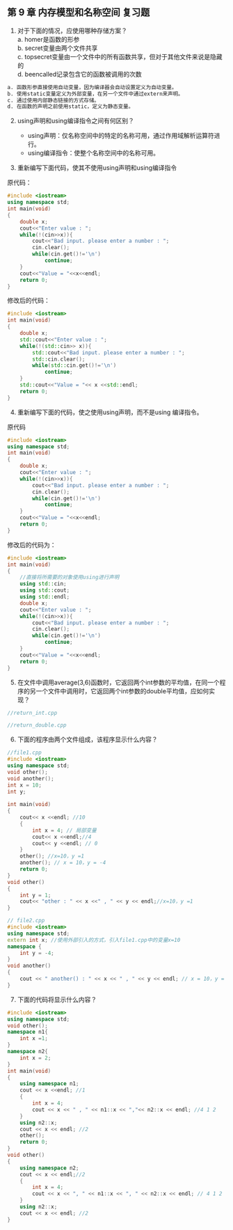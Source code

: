 ## 第 9 章 内存模型和名称空间 复习题

1. 对于下面的情况，应使用哪种存储方案？<br>
a. homer是函数的形参<br>
b. secret变量由两个文件共享<br>
c. topsecret变量由一个文件中的所有函数共享，但对于其他文件来说是隐藏的<br>
d. beencalled记录包含它的函数被调用的次数<br>
```md
a. 函数形参直接使用自动变量，因为编译器会自动设置定义为自动变量。
b. 使用static变量定义为外部变量，在另一个文件中通过extern来声明。
c. 通过使用内部静态链接的方式存储。
d. 在函数的声明之前使用static，定义为静态变量。
```

2. using声明和using编译指令之间有何区别？
    - using声明：仅名称空间中的特定的名称可用，通过作用域解析运算符进行。
    - using编译指令：使整个名称空间中的名称可用。

3. 重新编写下面代码，使其不使用using声明和using编译指令

原代码：
```cpp
#include <iostream>
using namespace std;
int main(void)
{
    double x;
    cout<<"Enter value : ";
    while(!(cin>>x)){
        cout<<"Bad input. please enter a number : ";
        cin.clear();
        while(cin.get()!='\n')
            continue;
    }
    cout<<"Value = "<<x<<endl;
    return 0;
}
```

修改后的代码：
```cpp
#include <iostream>
int main(void)
{
    double x;
    std::cout<<"Enter value : ";
    while(!(std::cin>> x)){
        std::cout<<"Bad input. please enter a number : ";
        std::cin.clear();
        while(std::cin.get()!='\n')
            continue;
    }
    std::cout<<"Value = "<< x <<std::endl;
    return 0;
}
```

4. 重新编写下面的代码，使之使用using声明，而不是using 编译指令。

原代码
```cpp
#include <iostream>
using namespace std;
int main(void)
{
    double x;
    cout<<"Enter value : ";
    while(!(cin>>x)){
        cout<<"Bad input. please enter a number : ";
        cin.clear();
        while(cin.get()!='\n')
            continue;
    }
    cout<<"Value = "<<x<<endl;
    return 0;
}
```
修改后的代码为：
```cpp
#include <iostream>
int main(void)
{
    //直接将所需要的对象使用using进行声明
    using std::cin;
    using std::cout;
    using std::endl;
    double x;
    cout<<"Enter value : ";
    while(!(cin>>x)){
        cout<<"Bad input. please enter a number : ";
        cin.clear();
        while(cin.get()!='\n')
            continue;
    }
    cout<<"Value = "<<x<<endl;
    return 0;
}
```
5. 在文件中调用average(3,6)函数时，它返回两个int参数的平均值，在同一个程序的另一个文件中调用时，它返回两个int参数的double平均值，应如何实现？
```cpp
//return_int.cpp

//return_double.cpp

```


6. 下面的程序由两个文件组成，该程序显示什么内容？
```cpp
//file1.cpp
#include <iostream>
using namespace std;
void other();
void another();
int x = 10;
int y;
 
int main(void)
{
    cout<< x <<endl; //10
    {
        int x = 4; // 局部变量
        cout<< x <<endl;//4
        cout<< y <<endl; // 0
    }
    other(); //x=10，y =1
    another(); // x = 10，y = -4
    return 0;
}
void other()
{
    int y = 1;
    cout<< "other : " << x <<" , " << y << endl;//x=10，y =1
}

// file2.cpp
#include <iostream>
using namespace std;
extern int x; //使用外部引入的方式，引入file1.cpp中的变量x=10
namespace {
    int y = -4;
}
void another()
{
    cout << " another() : " << x << " , " << y << endl; // x = 10，y = -4
}
```

7. 下面的代码将显示什么内容？
```cpp
#include <iostream>
using namespace std;
void other();
namespace n1{
    int x =1;
}
namespace n2{
    int x = 2;
}
int main(void)
{
    using namespace n1;
    cout << x <<endl; //1
    {
        int x = 4;
        cout << x << " , " << n1::x << ","<< n2::x << endl; //4 1 2
    }
    using n2::x;
    cout << x << endl; //2
    other();
    return 0;
}
void other()
{
    using namespace n2;
    cout << x << endl;//2
    {
        int x = 4;
        cout << x << ", " << n1::x << ", " << n2::x << endl; // 4 1 2
    }
    using n2::x;
    cout << x << endl; //2
}
```

